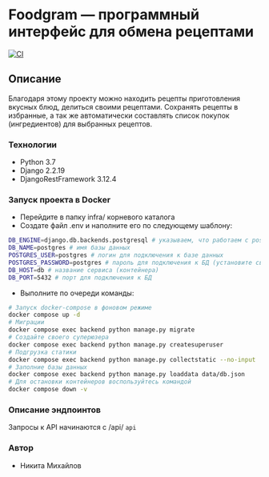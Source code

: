 # Foodgram — программный интерфейс для обмена рецептами

[![CI](https://github.com/sonikk666/foodgram-project-react/actions/workflows/diplom_workflow.yaml/badge.svg?branch=master)](http://51.250.9.36/)

## Описание

Благодаря этому проекту можно находить рецепты приготовления вкусных блюд, делиться своими рецептами. Сохранять рецепты в избранные, а так же автоматически составлять список покупок (ингредиентов) для выбранных рецептов.

### Технологии

- Python 3.7
- Django 2.2.19
- DjangoRestFramework 3.12.4

### Запуск проекта в Docker

- Перейдите в папку infra/ корневого каталога
- Создате файл .env и наполните его по следующему шаблону:

```bash
DB_ENGINE=django.db.backends.postgresql # указываем, что работаем с postgresql
DB_NAME=postgres # имя базы данных
POSTGRES_USER=postgres # логин для подключения к базе данных
POSTGRES_PASSWORD=postgres # пароль для подключения к БД (установите свой)
DB_HOST=db # название сервиса (контейнера)
DB_PORT=5432 # порт для подключения к БД
```

- Выполните по очереди команды:

```bash
# Запуск docker-compose в фоновом режиме
docker compose up -d
# Миграции
docker compose exec backend python manage.py migrate
# Создайте своего суперюзера
docker compose exec backend python manage.py createsuperuser
# Подгрузка статики
docker compose exec backend python manage.py collectstatic --no-input
# Заполние базы данных
docker compose exec backend python manage.py loaddata data/db.json
# Для остановки контейнеров воспользуйтесь командой
docker compose down -v
```

### Описание эндпоинтов

Запросы к API начинаются с /api/ ```api```

<!-- В разработке -->

### Автор

- Никита Михайлов
